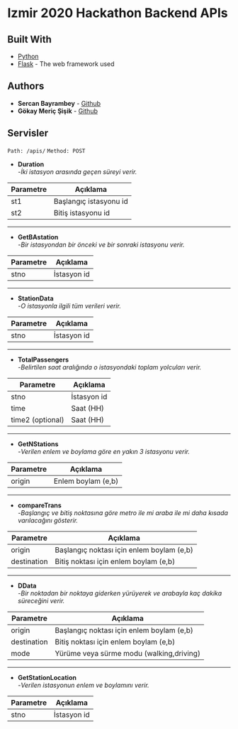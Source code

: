 # Izmir 2020 Hackathon Backend APIs





## Built With
* [Python](https://www.python.org/) 
* [Flask](https://palletsprojects.com/p/flask/) - The web framework used



## Authors

* **Sercan Bayrambey** - [Github](https://github.com/sercanbayrambeyy)
* **Gökay Meriç Şişik** - [Github](https://github.com/tassattir)


## Servisler
`Path: /apis/`
`Method: POST`

 - **Duration**<br>
 -*İki istasyon arasında geçen süreyi verir.*

| Parametre  |  Açıklama |
| ------------ | ------------ |
| st1  |  Başlangıç istasyonu id |
| st2  |  Bitiş istasyonu id  |

------------


 - **GetBAstation**<br>
	-*Bir istasyondan bir önceki ve bir sonraki istasyonu verir.*

| Parametre  |  Açıklama |
| ------------ | ------------ |
| stno  |  İstasyon id  |
------------


 - **StationData**<br>
	-*O istasyonla ilgili tüm verileri verir.*

| Parametre  |  Açıklama |
| ------------ | ------------ |
| stno  |  İstasyon id  |
------------


 - **TotalPassengers**<br>
	-*Belirtilen saat aralığında o istasyondaki toplam yolcuları verir.*

| Parametre  |  Açıklama |
| ------------ | ------------ |
| stno  |  İstasyon id  |
| time  |  Saat (HH)  |
| time2 (optional)  |  Saat (HH)  |
------------


 - **GetNStations**<br>
	-*Verilen enlem ve boylama göre en yakın 3 istasyonu verir.*

| Parametre  |  Açıklama |
| ------------ | ------------ |
| origin  |  Enlem boylam (e,b)  |
------------

 - **compareTrans**<br>
	-*Başlangıç ve bitiş noktasına göre metro ile mi araba ile mi daha kısada varılacağını gösterir.*

| Parametre  |  Açıklama |
| ------------ | ------------ |
| origin  |  Başlangıç noktası için enlem boylam (e,b)  |
| destination  |  Bitiş noktası için enlem boylam (e,b)  |
------------

 - **DData**<br>
	-*Bir noktadan bir noktaya giderken yürüyerek ve arabayla kaç dakika süreceğini verir.*

| Parametre  |  Açıklama |
| ------------ | ------------ |
| origin  |  Başlangıç noktası için enlem boylam (e,b)  |
| destination  |  Bitiş noktası için enlem boylam (e,b)  |
| mode  |  Yürüme veya sürme modu (walking,driving)  |
------------

 - **GetStationLocation**<br>
	-*Verilen istasyonun enlem ve boylamını verir.*

| Parametre  |  Açıklama |
| ------------ | ------------ |
| stno  |  İstasyon id  |

